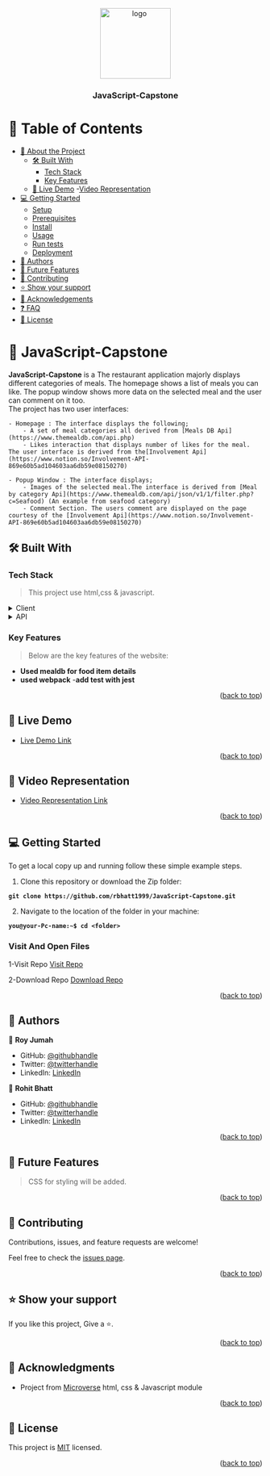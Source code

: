 
<a name="readme-top"></a>
<div align="center">

  <img src="https://github.com/microverseinc/readme-template/blob/master/murple_logo.png" alt="logo" width="140"  height="auto" />
  <br/>

  <h3><b>JavaScript-Capstone</b></h3>
</div>

# 📗 Table of Contents

- [📖 About the Project](#about-project)
  - [🛠 Built With](#built-with)
    - [Tech Stack](#tech-stack)
    - [Key Features](#key-features)
  - [🚀 Live Demo](#live-demo)
  -[Video Representation](#video-rep) 
- [💻 Getting Started](#getting-started)
  - [Setup](#setup)
  - [Prerequisites](#prerequisites)
  - [Install](#install)
  - [Usage](#usage)
  - [Run tests](#run-tests)
  - [Deployment](#triangular_flag_on_post-deployment)
- [👥 Authors](#authors)
- [🔭 Future Features](#future-features)
- [🤝 Contributing](#contributing)
- [⭐️ Show your support](#support)
- [🙏 Acknowledgements](#acknowledgements)
- [❓ FAQ](#faq)
- [📝 License](#license)

# 📖 JavaScript-Capstone <a name="about-project"></a>

**JavaScript-Capstone** is a The restaurant application majorly displays different categories of meals. The homepage shows a list of meals you can like. The popup window shows more data on the selected meal and the user can comment on it too.<br>
The project has two user interfaces:

    - Homepage : The interface displays the following;
        - A set of meal categories all derived from [Meals DB Api](https://www.themealdb.com/api.php)
        - Likes interaction that displays number of likes for the meal. The user interface is derived from the[Involvement Api](https://www.notion.so/Involvement-API-869e60b5ad104603aa6db59e08150270)

    - Popup Window : The interface displays;
        - Images of the selected meal.The interface is derived from [Meal by category Api](https://www.themealdb.com/api/json/v1/1/filter.php?c=Seafood) (An example from seafood category)
        - Comment Section. The users comment are displayed on the page courtesy of the [Involvement Api](https://www.notion.so/Involvement-API-869e60b5ad104603aa6db59e08150270)

## 🛠 Built With <a name="built-with"></a>

### Tech Stack <a name="tech-stack"></a>

> This project use html,css & javascript.
<details>
  <summary>Client</summary>
  <ul>
    <li><a href="https://html.com/">HTML</a></li>
    <li><a href="https://developer.mozilla.org/en-US/docs/Web/CSS">CSS</a></li>
    <li><a href="https://www.javascript.com/">JavaScript</a></li>
    <li><a href="https://webpack.js.org/">Webpack</a></li>
    <li><a href="https://jestjs.io/">Jest</a></li>   
  </ul> 
</details>
<details>
  <summary>API</summary>
  <ul>
    <li><a href="https://www.notion.so/Involvement-API-869e60b5ad104603aa6db59e08150270">Involvement API</a></li>
    <li><a href="https://www.themealdb.com/api.php">Meals DB</a></li>  
  </ul>
</details>

### Key Features <a name="key-features"></a>

> Below are the key features of the website:

- **Used mealdb for food item details**
- **used webpack**
-**add test with jest**

<p align="right">(<a href="#readme-top">back to top</a>)</p>

## 🚀 Live Demo <a name="live-demo"></a>

- [Live Demo Link](https://rbhatt1999.github.io/JavaScript-Capstone/dist)

<p align="right">(<a href="#readme-top">back to top</a>)</p>

## 🚀 Video Representation <a name="video-rep"></a>

- [Video Representation Link](https://drive.google.com/file/d/1CHIy6JadeflqTHL7fnzZqRLDZ-NjmveH/view?usp=share_link)

<p align="right">(<a href="#readme-top">back to top</a>)</p>

## 💻 Getting Started <a name="getting-started"></a>

To get a local copy up and running follow these simple example steps.

1. Clone this repository or download the Zip folder:

**``git clone https://github.com/rbhatt1999/JavaScript-Capstone.git``**

2. Navigate to the location of the folder in your machine:

**``you@your-Pc-name:~$ cd <folder>``**

### Visit And Open Files
1-Visit Repo
[Visit Repo](https://github.com/rbhatt1999/JavaScript-Capstone)

2-Download Repo
[Download Repo](https://github.com/rbhatt1999/JavaScript-Capstone/archive/refs/heads/main.zip)

<p align="right">(<a href="#readme-top">back to top</a>)</p>

## 👥 Authors <a name="authors"></a>

👤 **Roy Jumah**

- GitHub: [@githubhandle](https://github.com/RoyJumah)
- Twitter: [@twitterhandle](https://twitter.com/_royissues)
- LinkedIn: [LinkedIn](https://www.linkedin.com/in/roy-jumah/)

👤 **Rohit Bhatt**

- GitHub: [@githubhandle](https://github.com/rbhatt1999)
- Twitter: [@twitterhandle](https://twitter.com/rohitbh02837778)
- LinkedIn: [LinkedIn](https://www.linkedin.com/in/rohit-bhatt-747166193/)

<p align="right">(<a href="#readme-top">back to top</a>)</p>

## 🔭 Future Features <a name="future-features"></a>

> CSS for styling will be added.

<p align="right">(<a href="#readme-top">back to top</a>)</p>

## 🤝 Contributing <a name="contributing"></a>

Contributions, issues, and feature requests are welcome!

Feel free to check the [issues page](https://github.com/rbhatt1999/JavaScript-Capstone/issues).

<p align="right">(<a href="#readme-top">back to top</a>)</p>

## ⭐️ Show your support <a name="support"></a>

If you like this project, Give a ⭐️.

<p align="right">(<a href="#readme-top">back to top</a>)</p>

## 🙏 Acknowledgments <a name="acknowledgements"></a>

- Project from [Microverse](https://www.microverse.org/?grsf=i6yi2m) html, css & Javascript module

<p align="right">(<a href="#readme-top">back to top</a>)</p>

## 📝 License <a name="license"></a>

This project is [MIT](./MIT.md) licensed.

<p align="right">(<a href="#readme-top">back to top</a>)</p>
